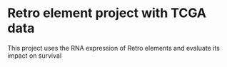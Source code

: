 # Retro element project with TCGA data

This project uses the RNA expression of Retro elements and evaluate its impact on survival
